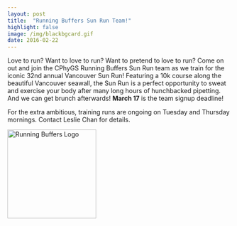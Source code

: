 ```yaml
---
layout: post 
title:  "Running Buffers Sun Run Team!"
highlight: false
image: /img/blackbgcard.gif
date: 2016-02-22
---
```


Love to run? Want to love to run? Want to pretend to love to run? 
Come on out and join the CPhyGS Running Buffers Sun Run team as we train for the iconic 32nd annual Vancouver Sun Run! Featuring a 10k course
along the beautiful Vancouver seawall, the Sun Run is a perfect opportunity
to sweat and exercise your body after many long hours of hunchbacked pipetting.
And we can get brunch afterwards! **March 17** is the team signup deadline!

For the extra ambitious, training runs are ongoing on Tuesday and Thursday mornings.
Contact Leslie Chan for details.

<img src="/img/runningbufferslogo.jpg" alt="Running Buffers Logo" style="width: 200px;"/>


